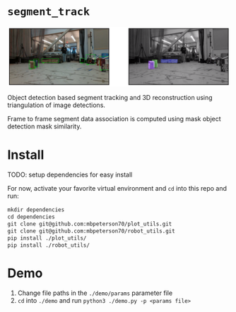 # `segment_track`

![demo](./media/tracking.png)

Object detection based segment tracking and 3D reconstruction using triangulation of image detections.

Frame to frame segment data association is computed using mask object detection mask similarity.

# Install

TODO: setup dependencies for easy install

For now, activate your favorite virtual environment and `cd` into this repo and run:

```
mkdir dependencies
cd dependencies
git clone git@github.com:mbpeterson70/plot_utils.git
git clone git@github.com:mbpeterson70/robot_utils.git
pip install ./plot_utils/
pip install ./robot_utils/
```

# Demo

1. Change file paths in the `./demo/params` parameter file
2. `cd` into `./demo` and run `python3 ./demo.py -p <params file>`


